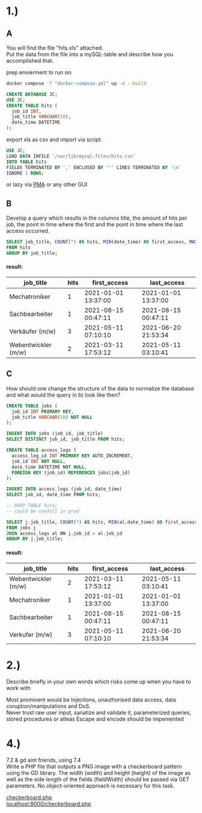 # 1.)
## A
You will find the file "hits.xls" attached.  
Put the data from the file into a mySQL-table and describe how you accomplished that.  

prep envierment to run on:
```bash
docker compose -f "docker-compose.yml" up -d --build 
```
```SQL
CREATE DATABASE JC;
USE JC;
CREATE TABLE hits (
  job_id INT,
  job_title VARCHAR(50),
  date_time DATETIME
);
```
export xls as csv and import via script:
```SQL
USE JC;
LOAD DATA INFILE '/var/lib/mysql-files/hits.csv'
INTO TABLE hits
FIELDS TERMINATED BY ',' ENCLOSED BY '"' LINES TERMINATED BY '\n'
IGNORE 1 ROWS;
```
or lazy via [PMA](http://localhost:8080/index.php) or any other GUI
## B
Develop a query which results in the columns title, the amount of hits per job, the point in time
where the first and the point in time where the last access occurred.

```SQL
SELECT job_title, COUNT(*) AS hits, MIN(date_time) AS first_access, MAX(date_time) AS last_access
FROM hits
GROUP BY job_title;
```
#### result:
| job_title | hits | first_access            | last_access             |
|-----------------|-------|---------------------|---------------------|
| Mechatroniker   | 1     | 2021-01-01 13:37:00 | 2021-01-01 13:37:00 |
| Sachbearbeiter  | 1     | 2021-08-15 00:47:11 | 2021-08-15 00:47:11 |
| Verkäufer (m/w) | 3     | 2021-05-11 07:10:10 | 2021-06-20 21:53:34 |
| Webentwickler (m/w) | 2     | 2021-03-11 17:53:12 | 2021-05-11 03:10:41 |

## C
How should one change the structure of the data to normalize the database and what would the
query in b) look like then?

```SQL
CREATE TABLE jobs (
  job_id INT PRIMARY KEY,
  job_title VARCHAR(50) NOT NULL
);

INSERT INTO jobs (job_id, job_title)
SELECT DISTINCT job_id, job_title FROM hits;

CREATE TABLE access_logs (
  access_log_id INT PRIMARY KEY AUTO_INCREMENT,
  job_id INT NOT NULL,
  date_time DATETIME NOT NULL,
  FOREIGN KEY (job_id) REFERENCES jobs(job_id)
);

INSERT INTO access_logs (job_id, date_time)
SELECT job_id, date_time FROM hits;

-- DROP TABLE hits;
-- could be usefull in prod

SELECT j.job_title, COUNT(*) AS hits, MIN(al.date_time) AS first_access, MAX(al.date_time) AS last_access
FROM jobs j
JOIN access_logs al ON j.job_id = al.job_id
GROUP BY j.job_title;

```
#### result:

| job_title           | hits | first_access        | last_access         |
|---------------------|------|---------------------|---------------------|
| Webentwickler (m/w) |    2 | 2021-03-11 17:53:12 | 2021-05-11 03:10:41 |
| Mechatroniker       |    1 | 2021-01-01 13:37:00 | 2021-01-01 13:37:00 |
| Sachbearbeiter      |    1 | 2021-08-15 00:47:11 | 2021-08-15 00:47:11 |
| Verkufer (m/w)      |    3 | 2021-05-11 07:10:10 | 2021-06-20 21:53:34 |

# 2.)

Describe briefly in your own words which risks come up when you have to work with

Most prominent would be Injections, unauthorised data access, data coruption/manipulations and DoS.  
Never trust raw user input, sanatize and validate it, parameterized queries, stored procedures or atleas Escape and encode should be impemented

# 4.)
7.2 & gd aint friends, using 7.4  
Write a PHP file that outputs a PNG image with a checkerboard pattern using the GD library. The
width (width) and height (height) of the image as well as the side length of the fields (fieldWidth)
should be passed via GET parameters.
No object-oriented approach is necessary for this task.

[checkerboard.php](checkerboard.php)  
[localhost:8000/checkerboard.php](http://localhost:8000/checkerboard.php?width=800&height=800&fieldWidth=50)  